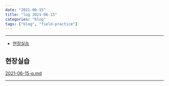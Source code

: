 ```yaml
---
date: "2021-06-15"
title: "log 2021-06-15"
categories: "blog"
tags: ["blog", "field-practice"]
---
```


----------

- [현장실습](#현장실습)

## 현장실습

[2021-06-15-p.md](./2021-06-15-p.md)

----------
